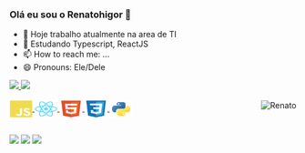 ### Olá eu sou o Renatohigor 👋

- 🔭 Hoje trabalho atualmente na area de TI
- 🌱 Estudando Typescript, ReactJS
- 📫 How to reach me: ...
- 😄 Pronouns: Ele/Dele

 <div>
  <a href="https://github.com/Renatohigor">
  <img height="180em" src="https://github-readme-stats.vercel.app/api?username=Renatohigor&show_icons=true&theme=dark&include_all_commits=true&count_private=true"/>
  <img height="180em" src="https://github-readme-stats.vercel.app/api/top-langs/?username=Renatohigor&layout=compact&langs_count=7&theme=dark"/>
</div>
<div style="display: inline_block"><br>
  <img align="center" alt="Rafa-Js" height="30" width="40" src="https://raw.githubusercontent.com/devicons/devicon/master/icons/javascript/javascript-plain.svg">
  <img align="center" alt="Rafa-React" height="30" width="40" src="https://raw.githubusercontent.com/devicons/devicon/master/icons/react/react-original.svg">
  <img align="center" alt="Rafa-HTML" height="30" width="40" src="https://raw.githubusercontent.com/devicons/devicon/master/icons/html5/html5-original.svg">
  <img align="center" alt="Rafa-CSS" height="30" width="40" src="https://raw.githubusercontent.com/devicons/devicon/master/icons/css3/css3-original.svg">
  <img align="center" alt="Rafa-Python" height="30" width="40" src="https://raw.githubusercontent.com/devicons/devicon/master/icons/python/python-original.svg">
  <img align="right" alt="Renato" src="Picrewの「crow's character creator :)」でつくったよ！ https://picrew.me/share?cd=j7vNsNM4pU #Picrew #crows_character_creator_">
</div>
  
  ##
  
<div> 
  <a href="https://www.instagram.com/renato.higor/?hl=pt-br" target="_blank"><img src="https://img.shields.io/badge/-Instagram-%23E4405F?style=for-the-badge&logo=instagram&logoColor=white" target="_blank"></a>
  <a href = "mailto:higor.renatoo0@gmail.com"><img src="https://img.shields.io/badge/-Gmail-%23333?style=for-the-badge&logo=gmail&logoColor=white" target="_blank"></a>
  <a href="https://www.linkedin.com/in/renato-higor-rodrigues-da-silva-764982193/" target="_blank"><img src="https://img.shields.io/badge/-LinkedIn-%230077B5?style=for-the-badge&logo=linkedin&logoColor=white" target="_blank"></a> 
</div>
